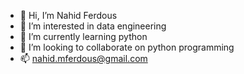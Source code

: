 - 👋 Hi, I’m Nahid Ferdous
- 👀 I’m interested in data engineering 
- 🌱 I’m currently learning python
- 💞️ I’m looking to collaborate on python programming 
- 📫 nahid.mferdous@gmail.com

<!---
Nahidf21/Nahidf21 is a ✨ special ✨ repository because its `README.md` (this file) appears on your GitHub profile.
You can click the Preview link to take a look at your changes.
--->

